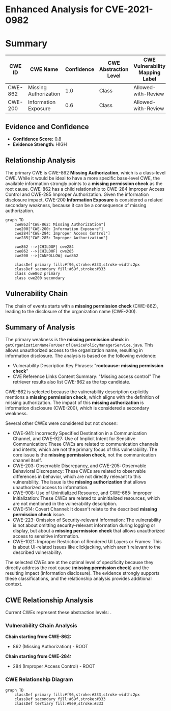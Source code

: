 # Enhanced Analysis for CVE-2021-0982

# Summary
| CWE ID | CWE Name | Confidence | CWE Abstraction Level | CWE Vulnerability Mapping Label | CWE-Vulnerability Mapping Notes |
|---|---|---|---|---|---|
| CWE-862 | Missing Authorization | 1.0 | Class | Allowed-with-Review | Primary CWE |
| CWE-200 | Information Exposure | 0.6 | Class | Allowed-with-Review | Secondary CWE |

## Evidence and Confidence

*   **Confidence Score:** 0.8
*   **Evidence Strength:** HIGH

## Relationship Analysis
The primary CWE is CWE-862 **Missing Authorization**, which is a class-level CWE. While it would be ideal to have a more specific base-level CWE, the available information strongly points to a **missing permission check** as the root cause. CWE-862 has a child relationship to CWE-284 Improper Access Control and CWE-285 Improper Authorization. Given the information disclosure impact, CWE-200 **Information Exposure** is considered a related secondary weakness, because it can be a consequence of missing authorization.

```mermaid
graph TD
    cwe862["CWE-862: Missing Authorization"]
    cwe200["CWE-200: Information Exposure"]
    cwe284["CWE-284: Improper Access Control"]
    cwe285["CWE-285: Improper Authorization"]
    
    cwe862 -->|CHILDOF| cwe284
    cwe862 -->|CHILDOF| cwe285
    cwe200 -->|CANFOLLOW| cwe862

    classDef primary fill:#f96,stroke:#333,stroke-width:2px
    classDef secondary fill:#69f,stroke:#333
    class cwe862 primary
    class cwe200 secondary
```

## Vulnerability Chain
The chain of events starts with a **missing permission check** (CWE-862), leading to the disclosure of the organization name (CWE-200).

## Summary of Analysis
The primary weakness is the **missing permission check** in `getOrganizationNameForUser` of `DevicePolicyManagerService.java`. This allows unauthorized access to the organization name, resulting in information disclosure.
The analysis is based on the following evidence:
- Vulnerability Description Key Phrases: "**rootcause:** **missing permission check**"
- CVE Reference Links Content Summary: "Missing access control"
The retriever results also list CWE-862 as the top candidate.

CWE-862 is selected because the vulnerability description explicitly mentions a **missing permission check**, which aligns with the definition of missing authorization. The impact of this **missing authorization** is information disclosure (CWE-200), which is considered a secondary weakness.

Several other CWEs were considered but not chosen:

*   CWE-941: Incorrectly Specified Destination in a Communication Channel, and CWE-927: Use of Implicit Intent for Sensitive Communication: These CWEs are related to communication channels and intents, which are not the primary focus of this vulnerability. The core issue is the **missing permission check**, not the communication channel itself.
*   CWE-203: Observable Discrepancy, and CWE-205: Observable Behavioral Discrepancy: These CWEs are related to observable differences in behavior, which are not directly relevant to this vulnerability. The issue is the **missing authorization** that allows unauthorized access to information.
*   CWE-908: Use of Uninitialized Resource, and CWE-665: Improper Initialization: These CWEs are related to uninitialized resources, which are not mentioned in the vulnerability description.
*   CWE-514: Covert Channel: It doesn't relate to the described **missing permission check** issue.
*   CWE-223: Omission of Security-relevant Information: The vulnerability is not about omitting security-relevant information during logging or display, but about a **missing permission check** that allows unauthorized access to sensitive information.
*   CWE-1021: Improper Restriction of Rendered UI Layers or Frames: This is about UI-related issues like clickjacking, which aren't relevant to the described vulnerability.

The selected CWEs are at the optimal level of specificity because they directly address the root cause (**missing permission check**) and the resulting impact (information disclosure). The evidence strongly supports these classifications, and the relationship analysis provides additional context.


## CWE Relationship Analysis

Current CWEs represent these abstraction levels: .


### Vulnerability Chain Analysis

**Chain starting from CWE-862:**
- 862 (Missing Authorization) - ROOT


**Chain starting from CWE-284:**
- 284 (Improper Access Control) - ROOT



### CWE Relationship Diagram

```mermaid
graph TD
    classDef primary fill:#f96,stroke:#333,stroke-width:2px
    classDef secondary fill:#69f,stroke:#333
    classDef tertiary fill:#9e9,stroke:#333
```